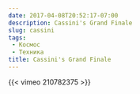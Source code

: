```yaml
---
date: 2017-04-08T20:52:17-07:00
description: Cassini's Grand Finale
slug: cassini
tags:
 - Космос
 - Техника
title: Cassini's Grand Finale
---
```


{{< vimeo 210782375 >}}

<!--more-->
